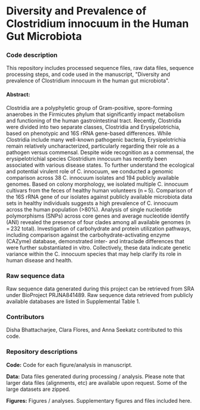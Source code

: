 # Diversity and Prevalence of Clostridium innocuum in the Human Gut Microbiota

### Code description

This repository includes processed sequence files, raw data files, sequence processing steps, and code used in the manuscript, "Diversity and prevalence of Clostridium innocuum in the human gut microbiota".

#### Abstract:

Clostridia are a polyphyletic group of Gram-positive, spore-forming anaerobes in the Firmicutes phylum that significantly impact metabolism and functioning of the human gastrointestinal tract. Recently, Clostridia were divided into two separate classes, Clostridia and Erysipelotrichia, based on phenotypic and 16S rRNA gene-based differences. While Clostridia include many well-known pathogenic bacteria, Erysipelotrichia remain relatively uncharacterized, particularly regarding their role as a pathogen versus commensal. Despite wide recognition as a commensal, the erysipelotrichial species Clostridium innocuum has recently been associated with various disease states. To further understand the ecological and potential virulent role of C. innocuum, we conducted a genomic comparison across 38 C. innocuum isolates and 194 publicly available genomes. Based on colony morphology, we isolated multiple C. innocuum cultivars from the feces of healthy human volunteers (n = 5). Comparison of the 16S rRNA gene of our isolates against publicly available microbiota data sets in healthy individuals suggests a high prevalence of C. innocuum across the human population (>80%). Analysis of single nucleotide polymorphisms (SNPs) across core genes and average nucleotide identify (ANI) revealed the presence of four clades among all available genomes (n = 232 total). Investigation of carbohydrate and protein utilization pathways, including comparison against the carbohydrate-activating enzyme (CAZyme) database, demonstrated inter- and intraclade differences that were further substantiated in vitro. Collectively, these data indicate genetic variance within the C. innocuum species that may help clarify its role in human disease and health.

### Raw sequence data

Raw sequence data generated during this project can be retrieved from SRA under BioProject PRJNA841489. Raw sequence data retrieved from publicly available databases are listed in Supplemental Table 1.

### Contributors

Disha Bhattacharjee, Clara Flores, and Anna Seekatz contributed to this code.

### Repository descriptions

**Code:** Code for each figure/analysis in manuscript.

**Data:** Data files generated during processing / analysis. Please note that larger data files (alignments, etc) are available upon request. Some of the large datasets are zipped.

**Figures:** Figures / analyses. Supplementary figures and files included here.
